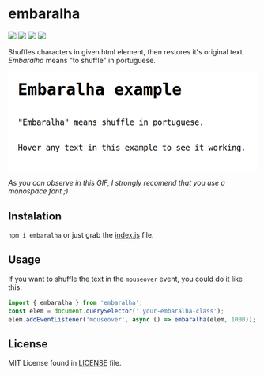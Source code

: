embaralha
=========

![](https://img.shields.io/npm/v/embaralha.svg)
![](https://img.shields.io/bundlephobia/min/embaralha.svg)
![](https://img.shields.io/npm/l/embaralha.svg)
![](https://img.shields.io/circleci/project/github/graciano/embaralha/master.svg)

Shuffles characters in given html element, then restores it's original text. *Embaralha* means "to shuffle" in portuguese.

![](embaralha.gif)

*As you can observe in this GIF, I strongly recomend that you use a monospace font ;)*

## Instalation

`npm i embaralha` or just grab the [index.js](index.js) file.

## Usage

If you want to shuffle the text in the `mouseover` event, you could do it like this:

``` javascript
import { embaralha } from 'embaralha';
const elem = document.querySelector('.your-embaralha-class');
elem.addEventListener('mouseover', async () => embaralha(elem, 1000));
```

## License

MIT License found in [LICENSE](LICENSE) file.
